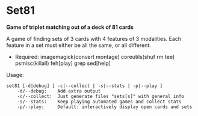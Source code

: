 # Set81
**Game of triplet matching out of a deck of 81 cards**

A game of finding sets of 3 cards with 4 features of 3 modalities.
Each feature in a set must either be all the same, or all different.

* Required: imagemagick(convert montage) coreutils(shuf rm tee) psmisc(killall)
feh[play] grep sed[help]

Usage:
```
set81 [-d|debug] [ -c|--collect | -s|--stats | -p|--play ]
    -d/--debug:    Add extra output
    -c/--collect:  Just generate files "sets[s]" with general info
    -s/--stats:    Keep playing automated games and collect stats
    -p/--play:     Default: interactively display open cards and sets
```
